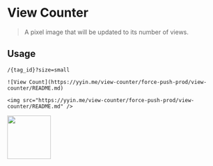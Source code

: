 # View Counter
> A pixel image that will be updated to its number of views.

## Usage

`/{tag_id}?size=small`


```
![View Count](https://yyin.me/view-counter/force-push-prod/view-counter/README.md)

<img src="https://yyin.me/view-counter/force-push-prod/view-counter/README.md" />
```

<img width="100" src="https://yyin.me/view-counter/force-push-prod/view-counter/README.md2" />
